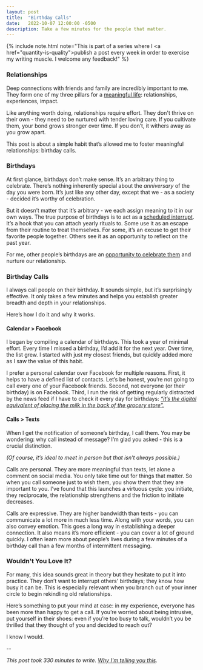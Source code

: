 ```yaml
---
layout: post
title:  "Birthday Calls"
date:   2022-10-07 12:00:00 -0500
description: Take a few minutes for the people that matter.
---
```

{% include note.html note="This is part of a series where I <a href=\"quantity-is-quality\">publish a post every week in order to exercise my writing muscle</a>. I welcome any feedback!" %}

### Relationships

Deep connections with friends and family are incredibly important to me. They form one of my three pillars for a [meaningful life]({{site.url}}/why-i-quit-google): relationships, experiences, impact.

Like anything worth doing, relationships require effort. They don't thrive on their own - they need to be nurtured with tender loving care. If you cultivate them, your bond grows stronger over time. If you don’t, it withers away as you grow apart.

This post is about a simple habit that’s allowed me to foster meaningful relationships: birthday calls.

### Birthdays

At first glance, birthdays don’t make sense. It’s an arbitrary thing to celebrate. There’s nothing inherently special about the *anniversary* of the day you were born. It’s just like any other day, except that we - as a society - decided it’s worthy of celebration.

But it doesn’t matter that it’s arbitrary - we each assign meaning to it in our own ways. The true purpose of birthdays is to act as a [scheduled interrupt]({{site.url}}/scheduled-interrupts). It’s a hook that you can attach yearly rituals to. Some use it as an escape from their routine to treat themselves. For some, it’s an excuse to get their favorite people together. Others see it as an opportunity to reflect on the past year.

For me, other people’s birthdays are an [opportunity to celebrate them]({{site.url}}/don't-wait-to-celebrate) and nurture our relationship.

### Birthday Calls

I always call people on their birthday. It sounds simple, but it’s surprisingly effective. It only takes a few minutes and helps you establish greater breadth and depth in your relationships.

Here’s how I do it and why it works.

#### Calendar > Facebook

I began by compiling a calendar of birthdays. This took a year of minimal effort. Every time I missed a birthday, I’d add it for the next year. Over time, the list grew. I started with just my closest friends, but quickly added more as I saw the value of this habit.

I prefer a personal calendar over Facebook for multiple reasons. First, it helps to have a defined list of contacts. Let’s be honest, you’re not going to call every one of your Facebook friends. Second, not everyone (or their birthday) is on Facebook. Third, I run the risk of getting regularly distracted by the news feed if I have to check it every day for birthdays: [*“it’s the digital equivalent of placing the milk in the back of the grocery store”.*]({{site.url}}/feeds-considered-harmful)

#### Calls > Texts

When I get the notification of someone’s birthday, I call them. You may be wondering: why call instead of message? I’m glad you asked - this is a crucial distinction. 

*(Of course, it’s ideal to meet in person but that isn’t always possible.)*

Calls are personal. They are more meaningful than texts, let alone a comment on social media. You only take time out for things that matter. So when you call someone just to wish them, you show them that they are important to you. I’ve found that this launches a virtuous cycle: you initiate, they reciprocate, the relationship strengthens and the friction to initiate decreases.

Calls are expressive. They are higher bandwidth than texts - you can communicate a lot more in much less time. Along with your words, you can also convey emotion. This goes a long way in establishing a deeper connection. It also means it’s more efficient - you can cover a lot of ground quickly. I often learn more about people’s lives during a few minutes of a birthday call than a few months of intermittent messaging.

### Wouldn't You Love It?

For many, this idea sounds great in theory but they hesitate to put it into practice. They don’t want to interrupt others' birthdays; they know how busy it can be. This is especially relevant when you branch out of your inner circle to begin rekindling old relationships.

Here’s something to put your mind at ease: in my experience, everyone has been more than happy to get a call. If you’re worried about being intrusive, put yourself in their shoes: even if you’re too busy to talk, wouldn’t you be thrilled that they thought of you and decided to reach out?

I know I would.

--

*This post took 330 minutes to write. [Why I'm telling you this]({{site.url}}/peeling-back-the-curtain).*